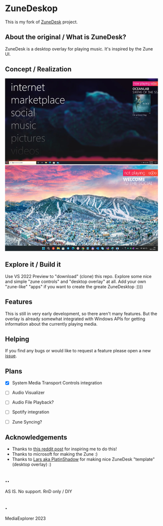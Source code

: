 # ZuneDeskop
This is my fork of [ZuneDesk](https://github.com/PlatinShadow/ZuneDesk) project.

## About the original / What is ZuneDesk?
ZuneDesk is a desktop overlay for playing music. It's inspired by the Zune UI. 

## Concept / Realization
![Concept](Images/shot1.png)
![Early Version Screen Shot](Images/shot2.png)

## Explore it / Build it
Use VS 2022 Preview to "download" (clone) this repo.
Explore some nice and simple "zune controls" and "desktop overlay" at all.
Add your own "zune-like" "apps" if you want to create the greate ZuneDesktop :))))

## Features
This is still in very early development, so there aren't many features.
But the overlay is already somewhat integrated with Windows APIs for getting information about the currently playing media. 

## Helping
If you find any bugs or would like to request a feature please open a new [issue](https://github.com/PlatinShadow/ZuneDesk/issues).

## Plans
- [x] System Media Transport Controls integration
- [ ] Audio Visualizer
- [ ] Audio File Playback?
- [ ] Spotify integration
- [ ] Zune Syncing?


## Acknowledgements
- Thanks to [this reddit post](https://www.reddit.com/r/Zune/comments/l8bu6r/windows_10_zune_start_menu_concept/) for inspiring me to do this!
- Thanks to microsoft for making the Zune :)
- Thanks to [Lars aka PlatinShadow](https://github.com/PlatinShadow) for making nice ZuneDesk "template" (desktop overlay) :)

## ..
AS IS. No support. RnD only / DIY

## .
MediaExplorer 2023
